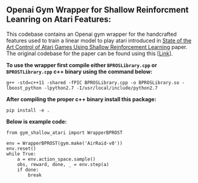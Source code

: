 ## Openai Gym Wrapper for Shallow Reinforcment Leanring on Atari Features:

This codebase contains an Openai gym wrapper for the handcrafted features used to train a linear model to play atari introduced in 
[State of the Art Control of Atari Games Using Shallow Reinforcement Learning](https://arxiv.org/pdf/1512.01563.pdf) paper.
The original codebase for the paper can be found using this [[Link](https://github.com/mcmachado/b-pro)].


**To use the wrapper first compile either `BPROSLibrary.cpp` or `BPROSTLibrary.cpp` c++ binary using the command below:**

```
g++ -std=c++11 -shared -fPIC BPROSLibrary.cpp -o BPROSLibrary.so -lboost_python -lpython2.7 -I/usr/local/include/python2.7
```

**After compiling the proper c++ binary install this package:**

```
pip install -e .
```

**Below is example code:**
```
from gym_shallow_atari import WrapperBPROST

env = WrapperBPROST(gym.make('AirRaid-v0'))
env.reset()
while True:
    a = env.action_space.sample()
    obs, reward, done, _ = env.step(a)
    if done:
        break
```
